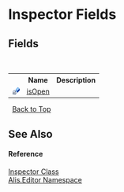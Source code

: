 # Inspector Fields
 


## Fields
&nbsp;<table><tr><th></th><th>Name</th><th>Description</th></tr><tr><td>![Private field](media/privfield.gif "Private field")</td><td><a href="2b909e6d-b794-ddef-c207-6094392555e5">isOpen</a></td><td /></tr></table>&nbsp;
<a href="#inspector-fields">Back to Top</a>

## See Also


#### Reference
<a href="7e9ce21a-0e1d-c7f6-b556-7d0efa0f9d25">Inspector Class</a><br /><a href="b150ade4-39de-a232-5f06-d3cdc1b2c538">Alis.Editor Namespace</a><br />